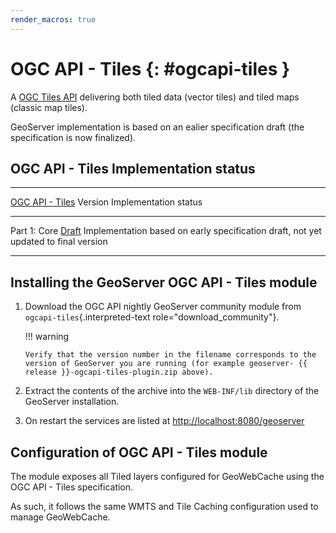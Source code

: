 ```yaml
---
render_macros: true
---
```


# OGC API - Tiles {: #ogcapi-tiles }

A [OGC Tiles API](https://github.com/opengeospatial/OGC-API-Tiles) delivering both tiled data (vector tiles) and tiled maps (classic map tiles).

GeoServer implementation is based on an ealier specification draft (the specification is now finalized).

## OGC API - Tiles Implementation status

  ------------------------------------------------------------------------------------------------------------------------------------------------------------------------------------------------------------
  [OGC API - Tiles](https://github.com/opengeospatial/ogcapi-tiles)   Version                                            Implementation status
  ------------------------------------------------------------------- -------------------------------------------------- -------------------------------------------------------------------------------------
  Part 1: Core                                                        [Draft](https://docs.ogc.org/DRAFTS/20-057.html)   Implementation based on early specification draft, not yet updated to final version

  ------------------------------------------------------------------------------------------------------------------------------------------------------------------------------------------------------------

## Installing the GeoServer OGC API - Tiles module

1.  Download the OGC API nightly GeoServer community module from `ogcapi-tiles`{.interpreted-text role="download_community"}.

    !!! warning

        Verify that the version number in the filename corresponds to the version of GeoServer you are running (for example geoserver- {{ release }}-ogcapi-tiles-plugin.zip above).

2.  Extract the contents of the archive into the `WEB-INF/lib` directory of the GeoServer installation.

3.  On restart the services are listed at <http://localhost:8080/geoserver>

## Configuration of OGC API - Tiles module

The module exposes all Tiled layers configured for GeoWebCache using the OGC API - Tiles specification.

As such, it follows the same WMTS and Tile Caching configuration used to manage GeoWebCache.
